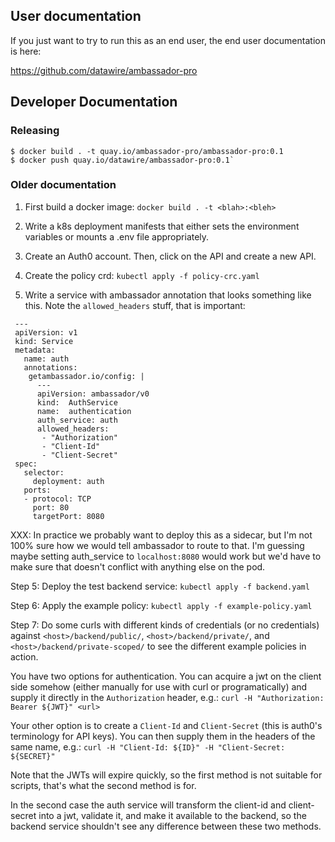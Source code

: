 ## User documentation

If you just want to try to run this as an end user, the end user documentation is here:

https://github.com/datawire/ambassador-pro

## Developer Documentation

### Releasing
```
$ docker build . -t quay.io/ambassador-pro/ambassador-pro:0.1
$ docker push quay.io/datawire/ambassador-pro:0.1`
```

### Older documentation
1. First build a docker image: `docker build . -t <blah>:<bleh>`
2. Write a k8s deployment manifests that either sets the environment variables or
mounts a .env file appropriately.
3. Create an Auth0 account. Then, click on the API and create a new API.
   
4. Create the policy crd: `kubectl apply -f policy-crc.yaml`
6. Write a service with ambassador annotation that looks something like this. Note the `allowed_headers` stuff, that is
  important:

  ```
   ---
   apiVersion: v1
   kind: Service
   metadata:
     name: auth
     annotations:
      getambassador.io/config: |
        ---
        apiVersion: ambassador/v0
        kind:  AuthService
        name:  authentication
        auth_service: auth
        allowed_headers:
         - "Authorization"
         - "Client-Id"
         - "Client-Secret"
   spec:
     selector:
       deployment: auth
     ports:
     - protocol: TCP
       port: 80
       targetPort: 8080
  ```

   XXX: In practice we probably want to deploy this as a sidecar, but I'm
   not 100% sure how we would tell ambassador to route to that. I'm
   guessing maybe setting auth_service to `localhost:8080` would work but
   we'd have to make sure that doesn't conflict with anything else on the
   pod.


Step 5: Deploy the test backend service: `kubectl apply -f backend.yaml`

Step 6: Apply the example policy: `kubectl apply -f example-policy.yaml`

Step 7: Do some curls with different kinds of credentials (or no
credentials) against `<host>/backend/public/`,
`<host>/backend/private/`, and `<host>/backend/private-scoped/` to see
the different example policies in action.

You have two options for authentication. You can acquire a jwt on the
client side somehow (either manually for use with curl or
programatically) and supply it directly in the `Authorization` header,
e.g.: `curl -H "Authorization: Bearer ${JWT}" <url>`

Your other option is to create a `Client-Id` and `Client-Secret` (this
is auth0's terminology for API keys). You can then supply them in the
headers of the same name, e.g.: `curl -H "Client-Id: ${ID}" -H "Client-Secret: ${SECRET}"`

Note that the JWTs will expire quickly, so the first method is not
suitable for scripts, that's what the second method is for.

In the second case the auth service will transform the client-id and
client-secret into a jwt, validate it, and make it available to the
backend, so the backend service shouldn't see any difference between
these two methods.
